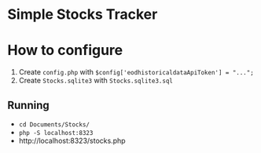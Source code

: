 # Simple Stocks Tracker

# How to configure

1. Create `config.php` with `$config['eodhistoricaldataApiToken'] = "...";`
2. Create `Stocks.sqlite3` with `Stocks.sqlite3.sql`

## Running

* `cd Documents/Stocks/`     
* `php -S localhost:8323`     
* http://localhost:8323/stocks.php